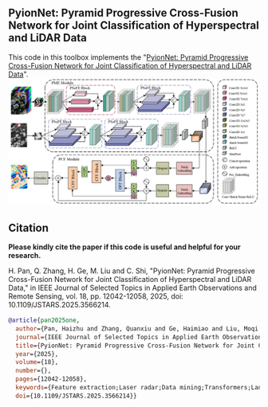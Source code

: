 ## PyionNet: Pyramid Progressive Cross-Fusion Network for Joint Classification of Hyperspectral and LiDAR Data
This code in this toolbox implements the "[PyionNet: Pyramid Progressive Cross-Fusion Network for Joint Classification of Hyperspectral and LiDAR Data](https://ieeexplore.ieee.org/abstract/document/10981987)".
![Alt text](https://github.com/HaiZhu-Pan/PyionNet/blob/master/image.jpg)
## Citation
**Please kindly cite the paper if this code is useful and helpful for your research.**

H. Pan, Q. Zhang, H. Ge, M. Liu and C. Shi, "PyionNet: Pyramid Progressive Cross-Fusion Network for Joint Classification of Hyperspectral and LiDAR Data," in IEEE Journal of Selected Topics in Applied Earth Observations and Remote Sensing, vol. 18, pp. 12042-12058, 2025, doi: 10.1109/JSTARS.2025.3566214.

```bibtex
@article{pan2025one,
  author={Pan, Haizhu and Zhang, Quanxiu and Ge, Haimiao and Liu, Moqi and Shi, Cuiping},
  journal={IEEE Journal of Selected Topics in Applied Earth Observations and Remote Sensing}, 
  title={PyionNet: Pyramid Progressive Cross-Fusion Network for Joint Classification of Hyperspectral and LiDAR Data}, 
  year={2025},
  volume={18},
  number={},
  pages={12042-12058},
  keywords={Feature extraction;Laser radar;Data mining;Transformers;Land surface;Accuracy;Roads;Hyperspectral imaging;Aggregates;Spatial databases;Cross-fusion;hyperspectral (HS);image classification;light detection and ranging (LiDAR);multiscale convolution},
  doi={10.1109/JSTARS.2025.3566214}}
